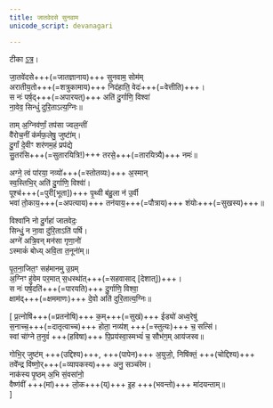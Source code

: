 ```yaml
---  
title: जातवेदसे सुनवाम  
unicode_script: devanagari  

---  
```


टीका [ऽत्र](https://archive.org/stream/Anandashram_Samskrita_Granthavali_Anandashram_Sanskrit_Series/ASS_036_Taittiriya_Aranyakam_With_Sayana_Bhashya_Part_2_-_Babasastri_Phadke_1927#page/n361/mode/2up)।

जा॒तवे॑दसे+++(=जातज्ञानाय)+++ सुनवाम॒ सोम॑म्  
अरातीय॒तो+++(=शत्रुकामाय)+++ निद॑हाति॒ वेदः॑+++(=वेत्तीति)+++।  
स नः॑ पर्ष॒द्+++(=अपारयत्)+++ अति॑ दु॒र्गाणि॒ विश्वा॑  
ना॒वेव॒ सिन्धुं॑ दुरि॒ताऽत्य॒ग्निः॥

ताम् अ॒ग्निव॑र्णां॒ तप॑सा ज्वल॒न्तीं  
वै॑रोच॒नीं क॑र्मफ॒लेषु॒ जुष्टा॑॑म्।  
दु॒र्गां दे॒वीꣳ शर॑णम॒हं प्रप॑द्ये  
सु॒तर॑सि+++(=सुतारयित्रि!)+++ तरसे॒+++(=तारयित्र्यै)+++ नमः॑॥

अग्ने॒ त्वं पा॑रया॒ नव्यो॑+++(=स्तोतव्यः)+++ अ॒स्मान्  
स्व॒स्तिभि॒र् अति॑ दु॒र्गाणि॒ विश्वा॑॑।  
पूश्च॑+++(=पुरी[भूता])+++ पृ॒थ्वी ब॑हु॒ला न॑ उ॒र्वी  
भवा॑ तो॒काय॒+++(=अपत्याय)+++ तन॑याय॒+++(=पौत्राय)+++ शंयोः+++(=सुखस्य)+++॥

विश्वा॑नि नो दु॒र्गहा॑ जातवेदः॒  
सिन्धुं॒ न ना॒वा दु॑रि॒ताऽति॑ पर्षि।  
अग्ने॑ अत्रि॒वन् मन॑सा गृणा॒नो॑॑  
ऽस्माकं॑ बोध्य् अवि॒ता त॒नूना॑॑म्॥

पृ॒त॒ना॒जित॒ꣳ सह॑मानमु् उ॒ग्रम्  
अ॒ग्निꣳ हु॑वेम पर॒मात् स॒धस्था॑॑त्+++(=सहवासाद् [देशात्])+++।  
स नः॑ पर्ष॒दति॑+++(=पारयति)+++ दु॒र्गाणि॒ विश्वा॒  
क्षाम॑द्+++(=क्षममाणः)+++ दे॒वो अति॑ दुरि॒तात्य॒ग्निः॥

[
प्र॒त्नोषि॑+++(=प्रतनोषि)+++ क॒म्+++(=सुखं)+++ ईड्यो॑ अध्व॒रेषु॑  
स॒नाच्च॒+++(=दातृत्वाच्च)+++ होता॒ नव्य॑श् +++(=स्तुत्यः)+++ च॒ सत्सि॑।  
स्वां चा॑॑ग्ने त॒नुवं॑ +++(हविषा)+++ पि॒प्रय॑स्वा॒स्मभ्यं॑ च॒ सौभ॑ग॒म् आय॑जस्व॥

गोभि॒र् जुष्ट॑म् +++(उद्दिश्य)+++, +++(पापेन)+++ अ॒युजो॒, निषि॑क्तं॒ +++(चोद्दिश्य)+++  
तवे॑॑न्द्र वि॑ष्णो॒र्+++(=व्यापकस्य)+++ अनु॒ सञ्च॑रेम।  
नाक॑स्य पृ॒ष्ठम् अ॒भि सं॒वसा॑नो॒  
वैष्ण॑वीं +++(मां)+++ लो॒क+++(य्)+++ इ॒ह +++(भवन्तो)+++ मा॑दयन्ताम्॥  
]